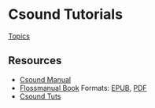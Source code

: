 # Csound Tutorials

[Topics](topics/topics.md)

## Resources

* [Csound Manual](http://www.csounds.com/manual/html/)
* [Flossmanual Book](http://write.flossmanuals.net/csound/) Formats: [EPUB](openweb.flossmanuals.net/files/csound.epub), [PDF](openweb.flossmanuals.net/files/csound.pdf)
* [Csound Tuts](http://www.csounds.com/toots/)
